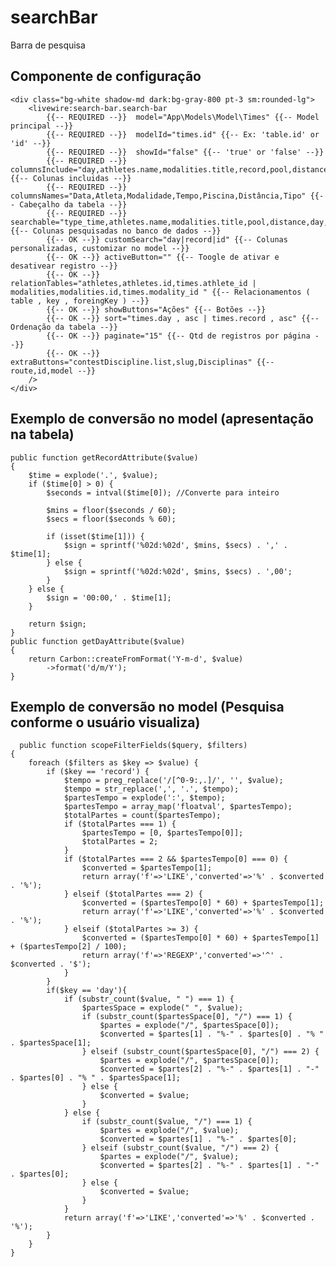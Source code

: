 # searchBar
Barra de pesquisa

## Componente de configuração
    <div class="bg-white shadow-md dark:bg-gray-800 pt-3 sm:rounded-lg">
        <livewire:search-bar.search-bar
            {{-- REQUIRED --}}  model="App\Models\Model\Times" {{-- Model principal --}}
            {{-- REQUIRED --}}  modelId="times.id" {{-- Ex: 'table.id' or 'id' --}}
            {{-- REQUIRED --}}  showId="false" {{-- 'true' or 'false' --}}
            {{-- REQUIRED --}}  columnsInclude="day,athletes.name,modalities.title,record,pool,distance,type_time" {{-- Colunas incluidas --}}
            {{-- REQUIRED --}}  columnsNames="Data,Atleta,Modalidade,Tempo,Piscina,Distância,Tipo" {{-- Cabeçalho da tabela --}}
            {{-- REQUIRED --}}  searchable="type_time,athletes.name,modalities.title,pool,distance,day,record" {{-- Colunas pesquisadas no banco de dados --}}
            {{-- OK --}} customSearch="day|record|id" {{-- Colunas personalizadas, customizar no model --}}
            {{-- OK --}} activeButton="" {{-- Toogle de ativar e desativear registro --}}
            {{-- OK --}} relationTables="athletes,athletes.id,times.athlete_id | modalities,modalities.id,times.modality_id " {{-- Relacionamentos ( table , key , foreingKey ) --}}
            {{-- OK --}} showButtons="Ações" {{-- Botões --}}
            {{-- OK --}} sort="times.day , asc | times.record , asc" {{-- Ordenação da tabela --}}
            {{-- OK --}} paginate="15" {{-- Qtd de registros por página --}}
            {{-- OK --}} extraButtons="contestDiscipline.list,slug,Disciplinas" {{-- route,id,model --}}
        />
    </div>

## Exemplo de conversão no model (apresentação na tabela) 
    public function getRecordAttribute($value)
    {
        $time = explode('.', $value);
        if ($time[0] > 0) {
            $seconds = intval($time[0]); //Converte para inteiro

            $mins = floor($seconds / 60);
            $secs = floor($seconds % 60);

            if (isset($time[1])) {
                $sign = sprintf('%02d:%02d', $mins, $secs) . ',' . $time[1];
            } else {
                $sign = sprintf('%02d:%02d', $mins, $secs) . ',00';
            }
        } else {
            $sign = '00:00,' . $time[1];
        }

        return $sign;
    }
    public function getDayAttribute($value)
    {
        return Carbon::createFromFormat('Y-m-d', $value)
            ->format('d/m/Y');
    }
  ## Exemplo de conversão no model (Pesquisa conforme o usuário visualiza)
      public function scopeFilterFields($query, $filters)
    {
        foreach ($filters as $key => $value) {
            if ($key == 'record') {
                $tempo = preg_replace('/[^0-9:,.]/', '', $value);
                $tempo = str_replace(',', '.', $tempo);
                $partesTempo = explode(':', $tempo);
                $partesTempo = array_map('floatval', $partesTempo);
                $totalPartes = count($partesTempo);
                if ($totalPartes === 1) {
                    $partesTempo = [0, $partesTempo[0]];
                    $totalPartes = 2;
                }
                if ($totalPartes === 2 && $partesTempo[0] === 0) {
                    $converted = $partesTempo[1];
                    return array('f'=>'LIKE','converted'=>'%' . $converted . '%');
                } elseif ($totalPartes === 2) {
                    $converted = ($partesTempo[0] * 60) + $partesTempo[1];
                    return array('f'=>'LIKE','converted'=>'%' . $converted . '%');
                } elseif ($totalPartes >= 3) {
                    $converted = ($partesTempo[0] * 60) + $partesTempo[1] + ($partesTempo[2] / 100);
                    return array('f'=>'REGEXP','converted'=>'^' . $converted . '$');
                }
            }
            if($key == 'day'){
                if (substr_count($value, " ") === 1) {
                    $partesSpace = explode(" ", $value);
                    if (substr_count($partesSpace[0], "/") === 1) {
                        $partes = explode("/", $partesSpace[0]);
                        $converted = $partes[1] . "%-" . $partes[0] . "% " . $partesSpace[1];
                    } elseif (substr_count($partesSpace[0], "/") === 2) {
                        $partes = explode("/", $partesSpace[0]);
                        $converted = $partes[2] . "%-" . $partes[1] . "-" . $partes[0] . "% " . $partesSpace[1];
                    } else {
                        $converted = $value;
                    }
                } else {
                    if (substr_count($value, "/") === 1) {
                        $partes = explode("/", $value);
                        $converted = $partes[1] . "%-" . $partes[0];
                    } elseif (substr_count($value, "/") === 2) {
                        $partes = explode("/", $value);
                        $converted = $partes[2] . "%-" . $partes[1] . "-" . $partes[0];
                    } else {
                        $converted = $value;
                    }
                }
                return array('f'=>'LIKE','converted'=>'%' . $converted . '%');
            }
        }
    }
